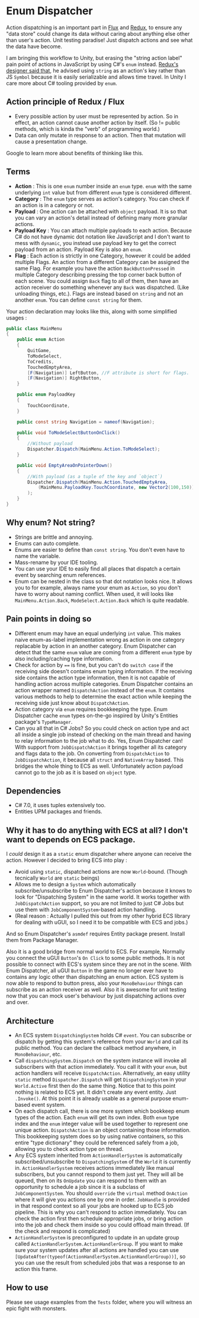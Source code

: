 # Enum Dispatcher

Action dispatching is an important part in [Flux](https://facebook.github.io/flux/docs/dispatcher.html#content) and [Redux](https://redux.js.org/basics/actions), to ensure any "data store" could change its data without caring about anything else other than user's action. Unit testing paradise! Just dispatch actions and see what the data have become.

I am bringing this workflow to Unity, but erasing the "string action label" pain point of actions in JavaScript by using C#'s `enum` instead. [Redux's designer said that](https://redux.js.org/faq/actions#why-should-type-be-a-string-or-at-least-serializable-why-should-my-action-types-be-constants), he advised using `string` as an action's key rather than JS `Symbol` because it is easily serializable and allows time travel. In Unity I care more about C# tooling provided by `enum`.

## Action principle of Redux / Flux

- Every possible action by user must be represented by action. So in effect, an action cannot cause another action by itself. (So != public methods, which is kinda the "verb" of programming world.)
- Data can only mutate in response to an action. Then that mutation will cause a presentation change.

Google to learn more about benefits of thinking like this.

## Terms

- **Action** : This is one `enum` number inside an `enum` type. `enum` with the same underlying `int` value but from different `enum` type is considered different.
- **Category** : The `enum` type serves as action's category. You can check if an action is in a category or not.
- **Payload** : One action can be attached with `object` payload. It is so that you can vary an action's detail instead of defining many more granular actions.
- **Payload Key** : You can attach multiple payloads to each action. Because C# do not have dynamic dot notation like JavaScript and I don't want to mess with `dynamic`, you instead use payload key to get the correct payload from an action. Payload Key is also an `enum`.
- **Flag** : Each action is strictly in one Category, however it could be added multiple Flags. An action from a different Category can be assigned the same Flag. For example you have the action `BackButtonPressed` in multiple Category describing pressing the top corner back button of each scene. You could assign `Back` flag to all of them, then have an action receiver do something whenever any `Back` was dispatched. (Like unloading things, etc.). Flags are instead based on `string` and not an another `enum`. You can define `const string` for them.

Your action declaration may looks like this, along with some simplified usages : 

```cs
public class MainMenu
{
    public enum Action
    {
        QuitGame,
        ToModeSelect,
        ToCredits,
        TouchedEmptyArea,
        [F(Navigation)] LeftButton, //F attribute is short for flags.
        [F(Navigation)] RightButton,
    }

    public enum PayloadKey
    {
        TouchCoordinate,
    }

    public const string Navigation = nameof(Navigation);

    public void ToModeSelectButtonOnClick()
    {
        //Without payload
        Dispatcher.Dispatch(MainMenu.Action.ToModeSelect);
    }

    public void EmptyAreaOnPointerDown()
    {
        //With payload (as a tuple of the key and `object`)
        Dispatcher.Dispatch(MainMenu.Action.TouchedEmptyArea, 
            (MainMenu.PayloadKey.TouchCoordinate, new Vector2(100,150))
        );
    }
}
```

## Why enum? Not string?

- Strings are brittle and annoying.
- Enums can auto complete.
- Enums are easier to define than `const string`. You don't even have to name the variable.
- Mass-rename by your IDE tooling.
- You can use your IDE to easily find all places that dispatch a certain event by searching enum references.
- Enum can be nested in the class so that dot notation looks nice. It allows you to for example, always name your enum as `Action`, so you don't have to worry about naming conflict. When used, it will looks like `MainMenu.Action.Back`, `ModeSelect.Action.Back` which is quite readable.

## Pain points in doing so

- Different enum may have an equal underlying `int` value. This makes naive enum-as-label implementation wrong as action in one category replacable by action in an another category. Enum Dispatcher can detect that the same `enum` value are coming from a different `enum` type by also including/caching type information.
- Check for action by `==` is fine, but you can't do `switch case` if the receiving side doesn't contains enum typing information. If the receiving side contains the action type information, then it is not capable of handling action across multiple categories. Enum Dispatcher contains an action wrapper named `DispatchAction` instead of the `enum`. It contains various methods to help to determine the exact action while keeping the receiving side just know about `DispatchAction`.
- Action category via `enum` requires bookkeeping the type. Enum Dispatcher cache `enum` types on-the-go inspired by Unity's Entities package's `TypeManager`.
- Can you all that in C# Jobs? So you could check on action type and act all inside a single job instead of checking on the main thread and having to relay information to the job what to do. Yes, Enum Dispatcher can! With support from `JobDispatchAction` it brings together all its category and flags data to the job. On converting from `DispatchAction` to `JobDispatchAction`, it because all `struct` and `NativeArray` based. This bridges the whole thing to ECS as well. Unfortunately action payload cannot go to the job as it is based on `object` type.

## Dependencies

- C# 7.0, it uses tuples extensively too.
- Entities UPM packages and friends.

## Why it has to do anything with ECS at all? I don't want to depends on ECS package.

I *could* design it as a `static` enum dispatcher where anyone can receive the action. However I decided to bring ECS into play :

- Avoid using `static`, dispatched actions are now `World`-bound. (Though tecnically `World` are `static` beings)
- Allows me to design a `System` which automatically subscribe/unsubscribe to Enum Dispatcher's action because it knows to look for "Dispatching System" in the same world. It works together with `JobDispatchAction` support, so you are not limited to just C# Jobs but use them with `JobComponentSystem`-based action handling.
- (Real reason : Actually I pulled this out from my other hybrid ECS library for dealing with uGUI, so I need it to be compatible with ECS and jobs.)

And so Enum Dispatcher's `asmdef` requires Entity package present. Install them from Package Manager.

Also it is a good bridge from normal world to ECS. For example, Normally you connect the uGUI `Button`'s `On Click` to some public methods. It is not possible to connect with ECS's system since they are not in the scene. With Enum Dispatcher, all uGUI `Button` in the game no longer ever have to contains any logic other than dispatching an enum action. ECS system is now able to respond to button press, also your `MonoBehaviour` things can subscribe as an action receiver as well. Also it is awesome for unit testing now that you can mock user's behaviour by just dispatching actions over and over.

## Architecture

- An ECS system `DispatchingSystem` holds C# `event`. You can subscribe or dispatch by getting this system's reference from your `World` and call its public method. You can declare the callback method anywhere, in `MonoBehaviour`, etc.
- Call `dispatchingSystem.Dispatch` on the system instance will invoke all subscribers with that action immediately. You call it with your `enum`, but action handlers will receive `DispatchAction`. Alternatively, an easy utility `static` method `Dispatcher.Dispatch` will get `DispatchingSystem` in your `World.Active` first then do the same thing. Notice that to this point nothing is related to ECS yet. It didn't create any event entity. Just `.Invoke()`. At this point it is already usable as a general purpose enum-based event system. 
- On each dispatch call, there is one more system which bookkeep enum types of the action. Each `enum` will get its own index. Both `enum` type index and the `enum` integer value will be used together to represent one unique action. `DispatchAction` is an object containing those information. This bookkeeping system does so by using native containers, so this entire "type dictionary" they could be referenced safely from a job, allowing you to check action type on thread.
- Any ECS system inherited from `ActionHandlerSystem` is automatically subscribed/unsubscribe to `DispatchingSystem` of the `World` it is currently in. `ActionHandlerSystem` receives actions immediately like manual subscribers, but you cannot respond to them just yet. They will all be queued, then on its `OnUpdate` you can respond to them with an opportunity to schedule a job since it is a subclass of `JobComponentSystem`. You should `override` the `virtual` method `OnAction` where it will give you actions one by one in order. `JobHandle` is provided in that respond context so all your jobs are hooked up to ECS job pipeline. This is why you can't respond to action immediately. You can check the action first then schedule appropriate jobs, or bring action into the job and check them inside so you could offload main thread. (If the check and respond is complicated)
- `ActionHandlerSystem` is preconfigured to update in an update group called `ActionHandlerSystem.ActionHandlerGroup`. If you want to make sure your system updates after all actions are handled you can use `[UpdateAfter(typeof(ActionHandlerSystem.ActionHandlerGroup))]`, so you can use the result from scheduled jobs that was a response to an action this frame.

## How to use

Please see usage examples from the `Tests` folder, where you will witness an epic fight with monsters.
